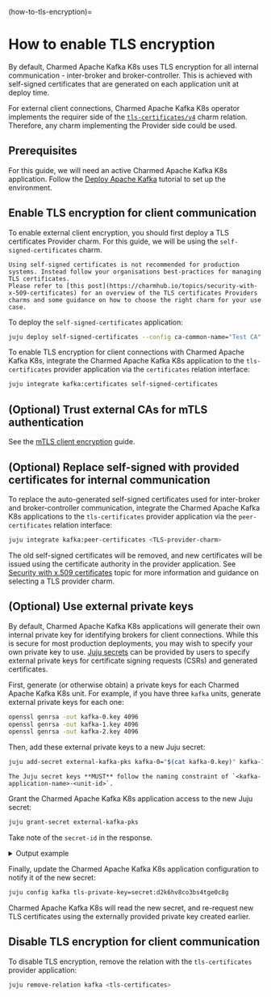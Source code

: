 (how-to-tls-encryption)=
# How to enable TLS encryption

By default, Charmed Apache Kafka K8s uses TLS encryption for all internal communication - inter-broker and broker-controller. This is achieved with self-signed certificates that are generated on each application unit at deploy time.

For external client connections, Charmed Apache Kafka K8s operator implements the requirer side of the [`tls-certificates/v4`](https://github.com/canonical/tls-certificates-interface/blob/main/lib/charms/tls_certificates_interface/v4/tls_certificates.py) charm relation. Therefore, any charm implementing the Provider side could be used.

## Prerequisites

For this guide, we will need an active Charmed Apache Kafka K8s application. Follow the [Deploy Apache Kafka](tutorial-deploy) tutorial to set up the environment.

## Enable TLS encryption for client communication

To enable external client encryption, you should first deploy a TLS certificates Provider charm. For this guide, we will be using the `self-signed-certificates` charm.

```{warning}
Using self-signed certificates is not recommended for production systems. Instead follow your organisations best-practices for managing TLS certificates.
Please refer to [this post](https://charmhub.io/topics/security-with-x-509-certificates) for an overview of the TLS certificates Providers charms and some guidance on how to choose the right charm for your use case. 
```

To deploy the `self-signed-certificates` application:

```bash
juju deploy self-signed-certificates --config ca-common-name="Test CA"
```

To enable TLS encryption for client connections with Charmed Apache Kafka K8s, integrate the Charmed Apache Kafka K8s application to the `tls-certificates` provider application via the `certificates` relation interface:

```bash
juju integrate kafka:certificates self-signed-certificates
```

## (Optional) Trust external CAs for mTLS authentication

See the [mTLS client encryption](how-to-create-mtls-client-credentials) guide.
<!-- TODO: add detail here -->

## (Optional) Replace self-signed with provided certificates for internal communication

To replace the auto-generated self-signed certificates used for inter-broker and broker-controller communication, integrate the Charmed Apache Kafka K8s applications to the `tls-certificates` provider application via the `peer-certificates` relation interface:

```bash
juju integrate kafka:peer-certificates <TLS-provider-charm>
```

The old self-signed certificates will be removed, and new certificates will be issued using the certificate authority in the provider application. See [Security with x.509 certificates](https://charmhub.io/topics/security-with-x-509-certificates) topic for more information and guidance on selecting a TLS provider charm.

## (Optional) Use external private keys

By default, Charmed Apache Kafka K8s applications will generate their own internal private key for identifying brokers for client connections. While this is secure for most production deployments, you may wish to specify your own private key to use. [Juju secrets](https://documentation.ubuntu.com/juju/3.6/reference/secret/) can be provided by users to specify external private keys for certificate signing requests (CSRs) and generated certificates.

First, generate (or otherwise obtain) a private keys for each Charmed Apache Kafka K8s unit. For example, if you have three `kafka` units, generate external private keys for each one:

```bash
openssl genrsa -out kafka-0.key 4096
openssl genrsa -out kafka-1.key 4096
openssl genrsa -out kafka-2.key 4096
```

Then, add these external private keys to a new Juju secret:

```bash
juju add-secret external-kafka-pks kafka-0="$(cat kafka-0.key)" kafka-1="$(cat kafka-1.key)" kafka-2="$(cat kafka-2.key)"
```

```{note}
The Juju secret keys **MUST** follow the naming constraint of `<kafka-application-name>-<unit-id>`.
```

Grant the Charmed Apache Kafka K8s application access to the new Juju secret:

```bash
juju grant-secret external-kafka-pks
```

Take note of the `secret-id` in the response.

<details> <summary> Output example</summary>

An example output may look like:

```text
secret:d2k6hv8co3bs4tge0c8g
```

</details>

Finally, update the Charmed Apache Kafka K8s application configuration to notify it of the new secret:

```bash
juju config kafka tls-private-key=secret:d2k6hv8co3bs4tge0c8g
```

Charmed Apache Kafka K8s will read the new secret, and re-request new TLS certificates using the externally provided private key created earlier.

## Disable TLS encryption for client communication

To disable TLS encryption, remove the relation with the `tls-certificates` provider application:

```bash
juju remove-relation kafka <tls-certificates>
```
